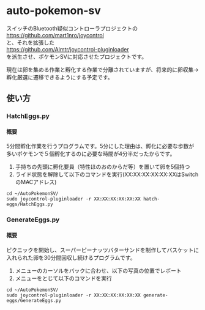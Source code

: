 # auto-pokemon-sv
スイッチのBluetooth疑似コントローラプロジェクトの   
https://github.com/mart1nro/joycontrol   
と、それを拡張した   
https://github.com/Almtr/joycontrol-pluginloader   
を派生させ、ポケモンSVに対応させたプロジェクトです。

現在は卵を集める作業と孵化する作業で分離されていますが、将来的に卵収集→孵化厳選に遷移できるようにする予定です。

## 使い方
### HatchEggs.py
#### 概要
5分間孵化作業を行うプログラムです。5分にした理由は、孵化に必要な歩数が多いポケモンで５個孵化するのに必要な時間が4分半だったからです。

1. 手持ちの先頭に孵化要員（特性ほのおのからだ等）を置いて卵を5個持つ
2. ライド状態を解除して以下のコマンドを実行(XX:XX:XX:XX:XX:XXはSwitchのMACアドレス)
```shell
cd ~/AutoPokemonSV/
sudo joycontrol-pluginloader -r XX:XX:XX:XX:XX:XX hatch-eggs/HatchEggs.py
```
### GenerateEggs.py
#### 概要
ピクニックを開始し、スーパーピーナッツバターサンドを制作してバスケットに入れられた卵を30分間回収し続けるプログラムです。

1. メニューのカーソルをバックに合わせ、以下の写真の位置でレポート
2. メニューをとじて以下のコマンドを実行
```shell
cd ~/AutoPokemonSV/
sudo joycontrol-pluginloader -r XX:XX:XX:XX:XX:XX generate-eggs/GenerateEggs.py
```
